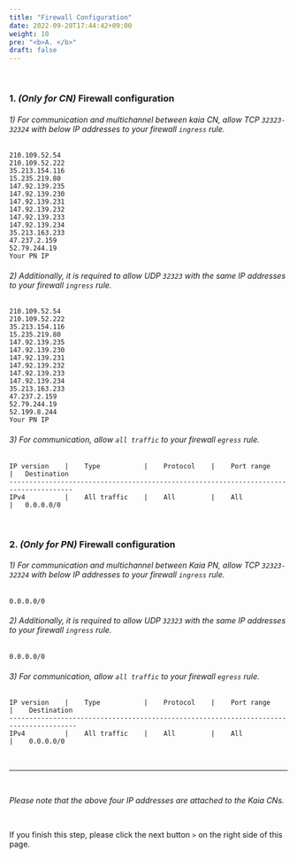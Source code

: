 ```yaml
---
title: "Firewall Configuration"
date: 2022-09-20T17:44:42+09:00
weight: 10
pre: "<b>A. </b>"
draft: false
---
```

&nbsp; 

### 1. *(Only for CN)* Firewall configuration

###### 1) For communication and multichannel between kaia CN, allow TCP ```32323-32324``` with below IP addresses to your firewall ```ingress``` rule.
```vim
210.109.52.54
210.109.52.222
35.213.154.116
15.235.219.80
147.92.139.235
147.92.139.230
147.92.139.231
147.92.139.232
147.92.139.233
147.92.139.234
35.213.163.233
47.237.2.159
52.79.244.19
Your PN IP
```

###### 2) Additionally, it is required to allow UDP ```32323``` with the same IP addresses to your firewall ```ingress``` rule.
```vim
210.109.52.54
210.109.52.222
35.213.154.116
15.235.219.80
147.92.139.235
147.92.139.230
147.92.139.231
147.92.139.232
147.92.139.233
147.92.139.234
35.213.163.233
47.237.2.159
52.79.244.19
52.199.8.244
Your PN IP
``` 

###### 3) For communication, allow ```all traffic``` to your firewall ```egress``` rule.
```vim
IP version    |    Type           |    Protocol    |    Port range    |   Destination
--------------------------------------------------------------------------------------
IPv4          |    All traffic    |    All         |    All           |   0.0.0.0/0
``` 

&nbsp; 

### 2. *(Only for PN)* Firewall configuration

###### 1) For communication and multichannel between Kaia PN, allow TCP ```32323-32324``` with below IP addresses to your firewall ```ingress``` rule.
```vim
0.0.0.0/0
```

###### 2) Additionally, it is required to allow UDP ``` 32323 ``` with the same IP addresses to your firewall ```ingress``` rule.
```vim
0.0.0.0/0
``` 

###### 3) For communication, allow ```all traffic``` to your firewall ```egress``` rule.
```vim
IP version    |    Type           |    Protocol    |    Port range    |    Destination
---------------------------------------------------------------------------------------
IPv4          |    All traffic    |    All         |    All           |    0.0.0.0/0
``` 

&nbsp; 
&nbsp; 

---
&nbsp; 

*Please note that the above four IP addresses are attached to the Kaia CNs.*

&nbsp; 
&nbsp; 
&nbsp; 

If you finish this step, please click the next button ```>``` on the right side of this page.
